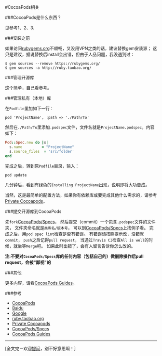 #CocoaPods相关

###CocoaPods是什么东西？

见参考1、2、3.

###安装之前

如果访问[rubygems.org](https://rubygems.org/)不顺畅，又没用VPN之类的话，建议替换gem安装源；
这只是建议，据说替换后install会出错，但由于人品问题，我没遇到过：

```shell
$ gem sources --remove https://rubygems.org/
$ gem sources -a http://ruby.taobao.org/
```

###管理开源库

这个简单，自己看参考。

###管理私有（本地）库

在`Podfile`里加如下一行：

```shell
pod 'ProjectName', :path => './Path/To'
```

然后在`./Path/To`里添加`.podspec`文件，文件名就是`ProjectName.podspec`，内容如下：

```ruby
Pod::Spec.new do |s|
  s.name         = "ProjectName"
  s.source_files  = 'src/folder'
end
```

完成之后，转到原`Podfile`目录，输入：

```shell
pod update
```

几分钟后，看到有绿色的`Installing ProjectName`出现，说明即将大功告成。

当然，这是最简单的配置方法，如果你有依赖库或要完成其他什么需求的，请参考[Private Cocoapods](http://guides.cocoapods.org/making/private-cocoapods.html)。

###提交开源库到CocoaPods

先`fork`[CocoaPods/Specs](https://github.com/CocoaPods/Specs)，
然后提交（commit）一个包含`.podspec`文件的文件夹，
文件夹命名就是`类库名/版本号`，
可以到[CocoaPods/Specs](https://github.com/CocoaPods/Specs)上找例子看。
完成之后，用`pod spec lint`检查是否有错误。
有错误请按照提示改，没错就`commit`，
`push`之后记得`pull request`，
当通过`Travis CI`检查`All is well`的时候，就坐等`Merge`吧。
如果此时出错了，会有人留言告诉你怎么改的。

**注:不要对`CocoaPods/Specs`库的任何内容（包括自己的）做删除操作后pull request，会被"鄙视"的**

###其他

更多内容，请看[CocoaPods Guides](http://guides.cocoapods.org/)。

###参考

* [CocoaPods](http://www.cocoapods.org/)
* [Baidu](http://www.baidu.com/s?wd=CocoaPods)
* [Google](https://www.google.com/search?q=CocoaPods)
* [ruby.taobao.org](http://ruby.taobao.org/)
* [Private Cocoapods](http://guides.cocoapods.org/making/private-cocoapods.html)
* [CocoaPods/Specs](https://github.com/CocoaPods/Specs)
* [CocoaPods Guides](http://guides.cocoapods.org/)

***

[全文完－欢迎[提问](https://github.com/looping/X/issues/new)，别不好意思啊！]